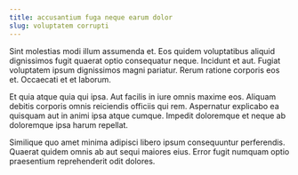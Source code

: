 ```yaml
---
title: accusantium fuga neque earum dolor
slug: voluptatem corrupti
---
```


Sint molestias modi illum assumenda et. Eos quidem voluptatibus aliquid dignissimos fugit quaerat optio consequatur neque. Incidunt et aut. Fugiat voluptatem ipsum dignissimos magni pariatur. Rerum ratione corporis eos et. Occaecati et et laborum.

Et quia atque quia qui ipsa. Aut facilis in iure omnis maxime eos. Aliquam debitis corporis omnis reiciendis officiis qui rem. Aspernatur explicabo ea quisquam aut in animi ipsa atque cumque. Impedit doloremque et neque ab doloremque ipsa harum repellat.

Similique quo amet minima adipisci libero ipsum consequuntur perferendis. Quaerat quidem omnis ab aut sequi maiores eius. Error fugit numquam optio praesentium reprehenderit odit dolores.
